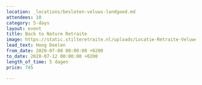 ```yaml
---
location: _locations/besloten-veluws-landgoed.md
attendees: 10
category: 5-days
layout: event
title: Back to Nature Retraite
image: https://static.stilteretraite.nl/uploads/Locatie-Retraite-Veluwe-2.jpg
lead_text: Hoog Deelen
from_date: 2020-07-08 00:00:00 +0200
to_date: 2020-07-12 00:00:00 +0200
length_of_time: 5 dagen
price: 745

---
```

